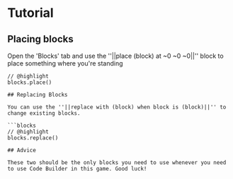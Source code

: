# Tutorial

## Placing blocks

Open the 'Blocks' tab and use the ''||place (block) at ~0 ~0 ~0||'' block to place something where you're standing

```blocks
// @highlight
blocks.place()

## Replacing Blocks

You can use the ''||replace with (block) when block is (block)||'' to change existing blocks.

```blocks
// @highlight
blocks.replace()

## Advice

These two should be the only blocks you need to use whenever you need to use Code Builder in this game. Good luck!

